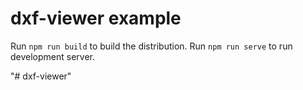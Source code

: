# dxf-viewer example

Run `npm run build` to build the distribution.
Run `npm run serve` to run development server.


"# dxf-viewer" 
